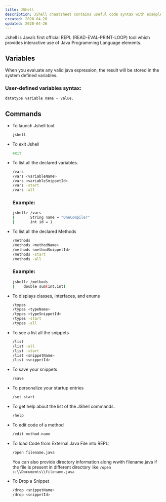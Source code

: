 ```yaml
---
title: JShell  
description: JShell cheatsheet contains useful code syntax with examples which is handy while coding.
created: 2020-04-26
updated: 2020-04-26
---
```

Jshell is Java’s first official REPL (READ-EVAL-PRINT-LOOP) tool which provides interactive use of Java Programming Language elements.

## Variables
When you evaluate any valid java expression, the result will be stored in the system defined variables.

### User-defined variables syntax:
```java
datatype variable name = value;
```
## Commands

* To launch Jshell tool
    ```sh
    jshell
    ```
* To exit Jshell
    ```sh
    exit
    ```
* To list all the declared variables.
    ```sh
    /vars
    /vars <variableName>
    /vars <variableSnippetId>
    /vars -start
    /vars -all
    ```
    ### Example:
    ```sh
    jshell> /vars
    |       String name = "OneCompiler"
    |       int id = 1
    ```

* To list all the declared Methods
    ```sh
    /methods
    /methods <methodName>
    /methods <methodSnippetId>
    /methods -start
    /methods -all
    ```

    ### Example:
    ```sh
    jshell> /methods
    |    double sum(int,int)
    ```

* To displays classes, interfaces, and enums 
    ```sh
    /types
    /types <typeName>
    /types <typeSnippetId>
    /types -start
    /types -all
    ```    
* To see a list all the snippets
    ```sh
    /list
    /list -all
    /list -start
    /list <snippetName>
    /list <snippetId>
    ```
* To save your snippets
    ```sh
    /save
    ```
* To personalize your startup entries
    ```sh
    /set start
    ```
* To get help about the list of the JShell commands.
    ```sh
    /help
    ```
* To edit code of a method
    ```sh
    /edit method-name
    ```
* To load Code from External Java File into REPL:
    ```sh
    /open filename.java
    ```
    You can also provide directory information along wwith filename.java if the file is present in different directory like `/open c:\\Documents\\filename.java`

* To Drop a Snippet
    ```sh
    /drop <snippetName>
    /drop <snippetId>
    ```
